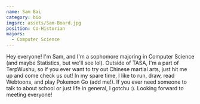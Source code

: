 ```yaml
---
name: Sam Bai
category: bio
imgsrc: assets/Sam-Board.jpg
position: Co-Historian
majors:
  - Computer Science
---
```

Hey everyone! I'm Sam, and I'm a sophomore majoring in Computer Science (and maybe Statistics, but we'll see lol). Outside of TASA, I'm a part of TerpWushu, so if you ever want to try out Chinese martial arts, just hit me up and come check us out! In my spare time, I like to run, draw, read Webtoons, and play Pokemon Go (add me!). If you ever need someone to talk to about school or just life in general, I gotchu :). Looking forward to meeting everyone!
